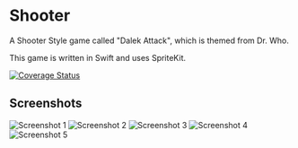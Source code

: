 # Shooter

A Shooter Style game called "Dalek Attack", which is themed from Dr. Who.

This game is written in Swift and uses SpriteKit.

[![Coverage Status](https://coveralls.io/repos/github/intere/Shooter/badge.svg?branch=master)](https://coveralls.io/github/intere/Shooter?branch=master)

## Screenshots

![Screenshot 1](https://raw.githubusercontent.com/intere/Shooter/master/screenshots/Screenshot1.png)
![Screenshot 2](https://raw.githubusercontent.com/intere/Shooter/master/screenshots/Screenshot2.png)
![Screenshot 3](https://raw.githubusercontent.com/intere/Shooter/master/screenshots/Screenshot3.png)
![Screenshot 4](https://raw.githubusercontent.com/intere/Shooter/master/screenshots/Screenshot4.png)
![Screenshot 5](https://raw.githubusercontent.com/intere/Shooter/master/screenshots/Screenshot5.png)
